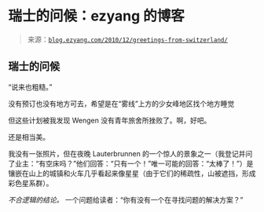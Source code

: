 <!--yml

category: 未分类

date: 2024-07-01 18:18:00

-->

# 瑞士的问候：ezyang 的博客

> 来源：[`blog.ezyang.com/2010/12/greetings-from-switzerland/`](http://blog.ezyang.com/2010/12/greetings-from-switzerland/)

## 瑞士的问候

“说来也粗糙。”

没有预订也没有地方可去，希望是在“雾线”上方的少女峰地区找个地方睡觉

但这些计划被我发现 Wengen 没有青年旅舍所挫败了。啊，好吧。

还是相当美。

我没有一张照片，但在夜晚 Lauterbrunnen 的一个惊人的景象之一（我登记并问了业主：“有空床吗？”他们回答：“只有一个！”唯一可能的回答：“太棒了！”）是镶嵌在山上的城镇和火车几乎看起来像星星（由于它们的稀疏性，山被遮挡，形成彩色星系群）。

*不合逻辑的结论。* 一个问题给读者：“你有没有一个在寻找问题的解决方案？”
